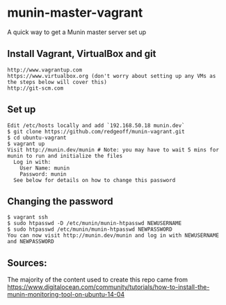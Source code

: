 # munin-master-vagrant

A quick way to get a Munin master server set up


Install Vagrant, VirtualBox and git
---

    http://www.vagrantup.com
    https://www.virtualbox.org (don't worry about setting up any VMs as the steps below will cover this)
    http://git-scm.com


Set up
---

    Edit /etc/hosts locally and add `192.168.50.18 munin.dev`
    $ git clone https://github.com/redgeoff/munin-vagrant.git
    $ cd ubuntu-vagrant
    $ vagrant up
    Visit http://munin.dev/munin # Note: you may have to wait 5 mins for munin to run and initialize the files
      Log in with:
        User Name: munin
        Password: munin
      See below for details on how to change this password


Changing the password
---

    $ vagrant ssh
    $ sudo htpasswd -D /etc/munin/munin-htpasswd NEWUSERNAME
    $ sudo htpasswd /etc/munin/munin-htpasswd NEWPASSWORD
    You can now visit http://munin.dev/munin and log in with NEWUSERNAME and NEWPASSWORD


Sources:
---

The majority of the content used to create this repo came from https://www.digitalocean.com/community/tutorials/how-to-install-the-munin-monitoring-tool-on-ubuntu-14-04
